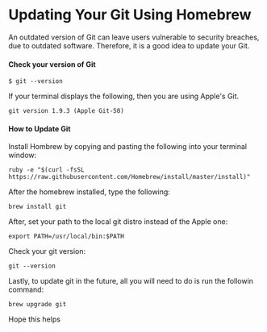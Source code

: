 Updating Your Git Using Homebrew
===

An outdated version of Git can leave users vulnerable to security breaches, due to outdated software. Therefore, it is a good idea to update your Git.

#### Check your version of Git

`$ git --version`

If your terminal displays the following, then you are using Apple's Git.

`git version 1.9.3 (Apple Git-50)`

#### How to Update Git

Install Hombrew by copying and pasting the following into your terminal window:

`ruby -e "$(curl -fsSL https://raw.githubusercontent.com/Homebrew/install/master/install)"`

After the homebrew installed, type the following:

`brew install git`

After, set your path to the local git distro instead of the Apple one:

`export PATH=/usr/local/bin:$PATH`

Check your git version:

`git --version`

Lastly, to update git in the future, all you will need to do is run the followin command:

`brew upgrade git`

Hope this helps